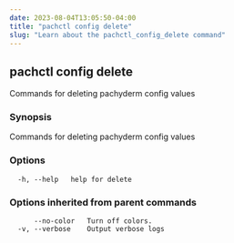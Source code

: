 ```yaml
---
date: 2023-08-04T13:05:50-04:00
title: "pachctl config delete"
slug: "Learn about the pachctl_config_delete command"
---
```


## pachctl config delete

Commands for deleting pachyderm config values

### Synopsis

Commands for deleting pachyderm config values

### Options

```
  -h, --help   help for delete
```

### Options inherited from parent commands

```
      --no-color   Turn off colors.
  -v, --verbose    Output verbose logs
```